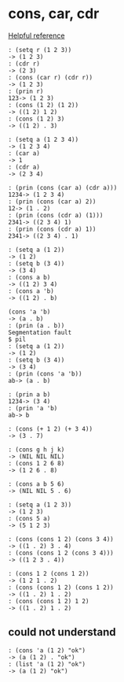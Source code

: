 # cons, car, cdr

[Helpful reference](https://stackoverflow.com/questions/8358783/what-was-a-reason-to-introduce-dotted-pair-in-lisp)
```
: (setq r (1 2 3))
-> (1 2 3)
: (cdr r)
-> (2 3)
: (cons (car r) (cdr r))
-> (1 2 3)
: (prin r)
123-> (1 2 3)
: (cons (1 2) (1 2))
-> ((1 2) 1 2)
: (cons (1 2) 3)
-> ((1 2) . 3)
```
```
: (setq a (1 2 3 4))
-> (1 2 3 4)
: (car a)
-> 1
: (cdr a)
-> (2 3 4)
```
```
: (prin (cons (car a) (cdr a)))
1234-> (1 2 3 4)
: (prin (cons (car a) 2))
12-> (1 . 2)
: (prin (cons (cdr a) (1)))
2341-> ((2 3 4) 1)
: (prin (cons (cdr a) 1))
2341-> ((2 3 4) . 1)
```
```
: (setq a (1 2))
-> (1 2)
: (setq b (3 4))
-> (3 4)
: (cons a b)
-> ((1 2) 3 4)
: (cons a 'b)
-> ((1 2) . b)
```
```
(cons 'a 'b)
-> (a . b)
: (prin (a . b))
Segmentation fault
$ pil
: (setq a (1 2))
-> (1 2)
: (setq b (3 4))
-> (3 4)
: (prin (cons 'a 'b))
ab-> (a . b)
```
```
: (prin a b)
1234-> (3 4)
: (prin 'a 'b)
ab-> b
```
```
: (cons (+ 1 2) (+ 3 4))
-> (3 . 7)
```
```
: (cons g h j k)
-> (NIL NIL NIL)
: (cons 1 2 6 8)
-> (1 2 6 . 8)
```
```
: (cons a b 5 6)
-> (NIL NIL 5 . 6)
```
```
: (setq a (1 2 3))
-> (1 2 3)
: (cons 5 a)
-> (5 1 2 3)
```
```
: (cons (cons 1 2) (cons 3 4))
-> ((1 . 2) 3 . 4)
: (cons (cons 1 2 (cons 3 4)))
-> ((1 2 3 . 4))
```
```
: (cons 1 2 (cons 1 2))
-> (1 2 1 . 2)
: (cons (cons 1 2) (cons 1 2))
-> ((1 . 2) 1 . 2)
: (cons (cons 1 2) 1 2)
-> ((1 . 2) 1 . 2)
```
## could not understand
```
: (cons 'a (1 2) "ok")
-> (a (1 2) . "ok")
: (list 'a (1 2) "ok")
-> (a (1 2) "ok")
```





